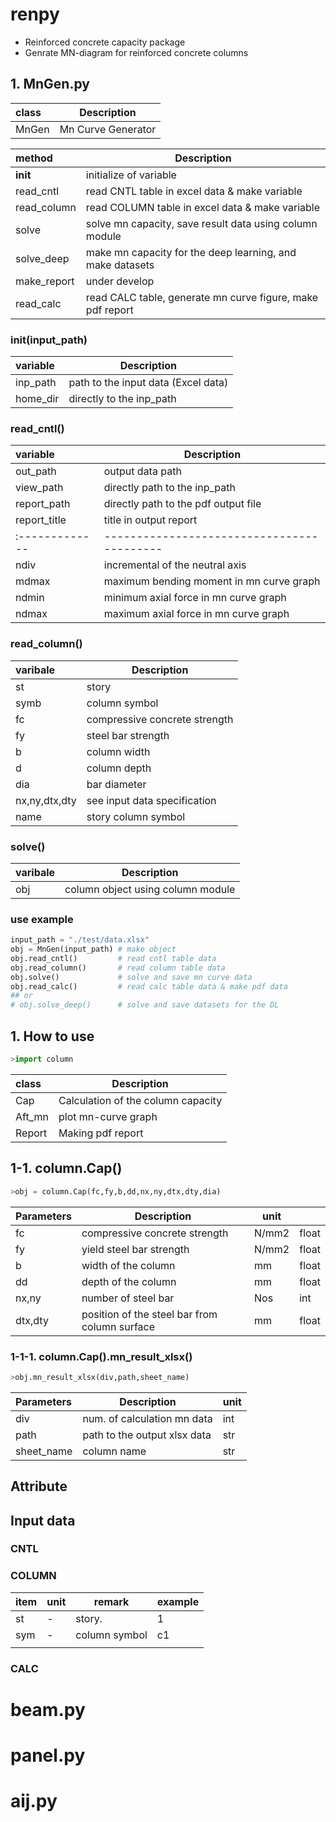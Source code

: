 # renpy
- Reinforced concrete capacity package
- Genrate MN-diagram for reinforced concrete columns

## 1. MnGen.py

| class | Description        |
|:------|--------------------|
| MnGen | Mn Curve Generator |

| method      | Description                                                |
|:------------|------------------------------------------------------------|
| __init__    | initialize of variable                                     |
| read_cntl   | read CNTL table in excel data & make variable              |
| read_column | read COLUMN table in excel data & make variable            |
| solve       | solve mn capacity, save result data using column module    |
| solve_deep  | make mn capacity for the deep learning, and make datasets  |
| make_report | under develop                                              |
| read_calc   | read CALC table, generate mn curve figure, make pdf report |

### __init__(input_path)

| variable | Description                         |
|:---------|-------------------------------------|
| inp_path | path to the input data (Excel data) |
| home_dir | directly to the inp_path            |

### read_cntl()

| variable     | Description                              |
|:-------------|------------------------------------------|
| out_path     | output data path                         |
| view_path    | directly path to the inp_path            |
| report_path  | directly path to the pdf output file     |
| report_title | title in output report                   |
|:-------------|------------------------------------------|
| ndiv         | incremental of the neutral axis          |
| mdmax        | maximum bending moment in mn curve graph |
| ndmin        | minimum axial force in mn curve graph    |
| ndmax        | maximum axial force in mn curve graph    |

### read_column()

| varibale      | Description                   |
|:--------------|-------------------------------|
| st            | story                         |
| symb          | column symbol                 |
| fc            | compressive concrete strength |
| fy            | steel bar strength            |
| b             | column width                  |
| d             | column depth                  |
| dia           | bar diameter                  |
| nx,ny,dtx,dty | see input data specification  |
| name          | story column symbol           |

### solve()

| varibale | Description                       |
|:---------|-----------------------------------|
| obj      | column object using column module |

### use example

``` python
input_path = "./test/data.xlsx"
obj = MnGen(input_path) # make object
obj.read_cntl()         # read cntl table data
obj.read_column()       # read column table data
obj.solve()             # solve and save mn curve data
obj.read_calc()         # read calc table data & make pdf data
## or
# obj.solve_deep()      # solve and save datasets for the DL
```

## 1. How to use

``` python
>import column
```
| class  | Description                        |
|:-------|------------------------------------|
| Cap    | Calculation of the column capacity |
| Aft_mn | plot mn-curve graph                |
| Report | Making pdf report                  |


## 1-1. column.Cap()

``` python
>obj = column.Cap(fc,fy,b,dd,nx,ny,dtx,dty,dia)
```

| Parameters | Description                                   | unit  |       |
|:-----------|-----------------------------------------------|-------|-------|
| fc         | compressive concrete strength                 | N/mm2 | float |
| fy         | yield steel bar strength                      | N/mm2 | float |
| b          | width of the column                           | mm    | float |
| dd         | depth of the column                           | mm    | float |
| nx,ny      | number of steel bar                           | Nos   | int   |
| dtx,dty    | position of the steel bar from column surface | mm    | float |

### 1-1-1. column.Cap().mn_result_xlsx()

``` python
>obj.mn_result_xlsx(div,path,sheet_name)
```
| Parameters | Description                  | unit |
|:-----------|------------------------------|------|
| div        | num. of calculation mn data  | int  |
| path       | path to the output xlsx data | str  |
| sheet_name | column name                  | str  |



## Attribute

## Input data

### CNTL
### COLUMN
| item | unit | remark        | example |
|:-----|------|---------------|---------|
| st   | -    | story.        | 1       |
| sym  | -    | column symbol | c1      |
|      |      |               |         |

### CALC

# beam.py
# panel.py
# aij.py
